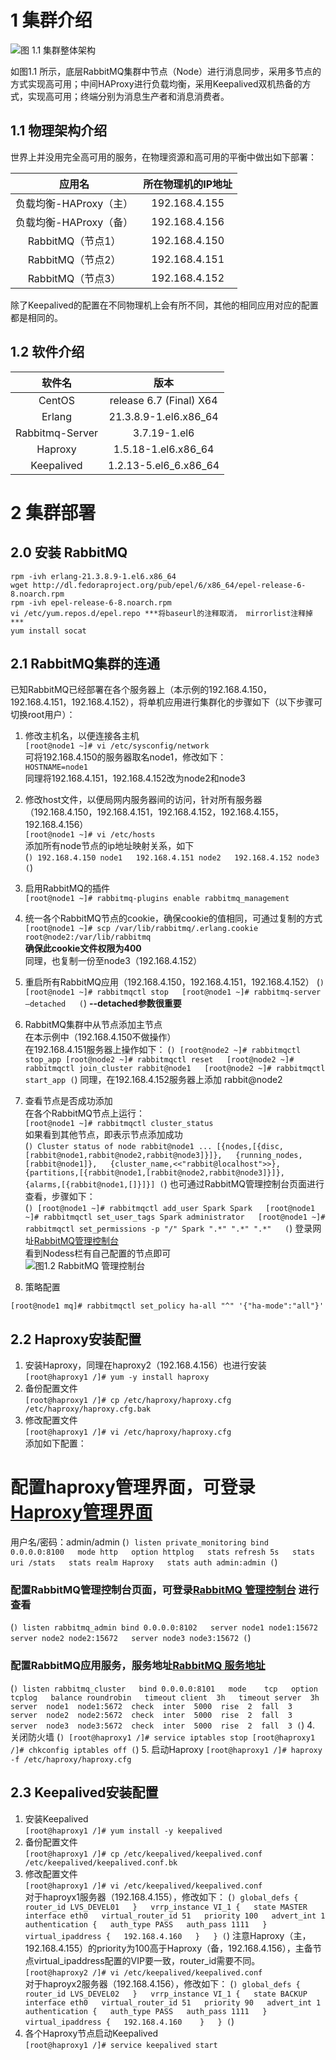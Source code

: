 # 1 集群介绍
![图 1.1 集群整体架构](https://github.com/SparkZhou1994/MessageQueueLearn/blob/master/RabbitMQ_Cluster.png "集群整体架构")

如图1.1 所示，底层RabbitMQ集群中节点（Node）进行消息同步，采用多节点的方式实现高可用；中间HAProxy进行负载均衡，采用Keepalived双机热备的方式，实现高可用；终端分别为消息生产者和消息消费者。

## 1.1 物理架构介绍

世界上并没用完全高可用的服务，在物理资源和高可用的平衡中做出如下部署：

应用名|所在物理机的IP地址
:--:|:--:
负载均衡-HAProxy（主） | 192.168.4.155
负载均衡-HAProxy（备） | 192.168.4.156
RabbitMQ（节点1） | 192.168.4.150
RabbitMQ（节点2） | 192.168.4.151
RabbitMQ（节点3） | 192.168.4.152

除了Keepalived的配置在不同物理机上会有所不同，其他的相同应用对应的配置都是相同的。

## 1.2 软件介绍

软件名|版本
:--:|:--:
CentOS | release 6.7 (Final) X64
Erlang | 21.3.8.9-1.el6.x86_64
Rabbitmq-Server | 3.7.19-1.el6
Haproxy | 1.5.18-1.el6.x86_64
Keepalived | 1.2.13-5.el6_6.x86_64

# 2 集群部署
## 2.0 安装 RabbitMQ
```
rpm -ivh erlang-21.3.8.9-1.el6.x86_64
wget http://dl.fedoraproject.org/pub/epel/6/x86_64/epel-release-6-8.noarch.rpm
rpm -ivh epel-release-6-8.noarch.rpm
vi /etc/yum.repos.d/epel.repo ***将baseurl的注释取消， mirrorlist注释掉***
yum install socat
```
## 2.1 RabbitMQ集群的连通

已知RabbitMQ已经部署在各个服务器上（本示例的192.168.4.150，192.168.4.151，192.168.4.152），将单机应用进行集群化的步骤如下（以下步骤可切换root用户）：

1. 修改主机名，以便连接各主机  
`[root@node1 ~]# vi /etc/sysconfig/network`  
可将192.168.4.150的服务器取名node1，修改如下：  
`HOSTNAME=node1`  
同理将192.168.4.151，192.168.4.152改为node2和node3  
2. 修改host文件，以便局网内服务器间的访问，针对所有服务器（192.168.4.150，192.168.4.151，192.168.4.152，192.168.4.155，192.168.4.156）  
`[root@node1 ~]# vi /etc/hosts`  
添加所有node节点的ip地址映射关系，如下  
(```)
192.168.4.150 node1  
192.168.4.151 node2  
192.168.4.152 node3  
(```)
3. 启用RabbitMQ的插件  
`[root@node1 ~]# rabbitmq-plugins enable rabbitmq_management`  
4. 统一各个RabbitMQ节点的cookie，确保cookie的值相同，可通过复制的方式  
`[root@node1 ~]# scp /var/lib/rabbitmq/.erlang.cookie root@node2:/var/lib/rabbitmq`  
**确保此cookie文件权限为400**  
同理，也复制一份至node3（192.168.4.152）
5. 重启所有RabbitMQ应用（192.168.4.150，192.168.4.151，192.168.4.152）
(```)
[root@node1 ~]# rabbitmqctl stop  
[root@node1 ~]# rabbitmq-server –detached  
(```)
**--detached参数很重要**  
6. RabbitMQ集群中从节点添加主节点  
在本示例中（192.168.4.150不做操作）  
在192.168.4.151服务器上操作如下：
(```)
[root@node2 ~]# rabbitmqctl stop_app
[root@node2 ~]# rabbitmqctl reset  
[root@node2 ~]# rabbitmqctl join_cluster rabbit@node1  
[root@node2 ~]# rabbitmqctl start_app
(```)
同理，在192.168.4.152服务器上添加 rabbit@node2  
7. 查看节点是否成功添加  
在各个RabbitMQ节点上运行：  
`[root@node1 ~]# rabbitmqctl cluster_status`  
如果看到其他节点，即表示节点添加成功  
(```)
Cluster status of node rabbit@node1 ...
[{nodes,[{disc,[rabbit@node1,rabbit@node2,rabbit@node3]}]},  
 {running_nodes,[rabbit@node1]},  
 {cluster_name,<<"rabbit@localhost">>},   
 {partitions,[{rabbit@node1,[rabbit@node2,rabbit@node3]}]},  
 {alarms,[{rabbit@node1,[]}]}]
(```) 
也可通过RabbitMQ管理控制台页面进行查看，步骤如下：  
(```)
[root@node1 ~]# rabbitmqctl add_user Spark Spark  
[root@node1 ~]# rabbitmqctl set_user_tags Spark administrator  
[root@node1 ~]# rabbitmqctl set_permissions -p "/" Spark ".*" ".*" ".*"  
(```)
登录网址[RabbitMQ管理控制台](http://192.168.4.150:15672/)  
看到Nodess栏有自己配置的节点即可  
![图1.2 RabbitMQ 管理控制台](https://github.com/SparkZhou1994/MessageQueueLearn/blob/master/RabbitMQ_Management.png "RabbitMQ 管理控制台")

8. 策略配置
```
[root@node1 mq]# rabbitmqctl set_policy ha-all "^" '{"ha-mode":"all"}'
```

## 2.2 Haproxy安装配置
1. 安装Haproxy，同理在haproxy2（192.168.4.156）也进行安装  
`[root@haproxy1 /]# yum -y install haproxy`  
2. 备份配置文件  
`[root@haproxy1 /]# cp /etc/haproxy/haproxy.cfg /etc/haproxy/haproxy.cfg.bak`  
3. 修改配置文件  
`[root@haproxy1 /]# vi /etc/haproxy/haproxy.cfg`  
添加如下配置：
# 配置haproxy管理界面，可登录[Haproxy管理界面](http://192.168.4.150:8100/stats)
用户名/密码：admin/admin
(```)
listen private_monitoring
        bind 0.0.0.0:8100  
        mode http  
        option httplog  
        stats refresh 5s  
        stats uri /stats  
        stats realm Haproxy  
        stats auth admin:admin
(```)
### 配置RabbitMQ管理控制台页面，可登录[RabbitMQ 管理控制台](http://192.168.4.150:8102)  进行查看
(```)
listen rabbitmq_admin
        bind 0.0.0.0:8102  
        server node1 node1:15672  
        server node2 node2:15672  
        server node3 node3:15672
(```)
### 配置RabbitMQ应用服务，服务地址[RabbitMQ 服务地址](192.168.4.150:8101)
(```)
listen rabbitmq_cluster  
        bind 0.0.0.0:8101  
        mode    tcp  
        option  tcplog  
        balance roundrobin  
        timeout client  3h  
        timeout server  3h  
        server  node1  node1:5672  check  inter  5000  rise  2  fall  3  
        server  node2  node2:5672  check  inter  5000  rise  2  fall  3  
        server  node3  node3:5672  check  inter  5000  rise  2  fall  3
(```)
4. 关闭防火墙
(```)
[root@haproxy1 /]# service iptables stop
[root@haproxy1 /]# chkconfig iptables off
(```)
5. 启动Haproxy
`[root@haproxy1 /]# haproxy -f /etc/haproxy/haproxy.cfg`  
## 2.3 Keepalived安装配置  
1. 安装Keepalived   
`[root@haproxy1 /]# yum install -y keepalived`  
2. 备份配置文件  
`[root@haproxy1 /]# cp /etc/keepalived/keepalived.conf /etc/keepalived/keepalived.conf.bk`  
3. 修改配置文件  
`[root@haproxy1 /]# vi /etc/keepalived/keepalived.conf`  
对于haproyx1服务器（192.168.4.155），修改如下：
(```)
global_defs {
   router_id LVS_DEVEL01  
}  
vrrp_instance VI_1 {  
    state MASTER  
    interface eth0  
    virtual_router_id 51  
    priority 100  
    advert_int 1  
    authentication {  
        auth_type PASS  
        auth_pass 1111  
    }  
    virtual_ipaddress {  
        192.168.4.160  
    }  
}
(```)
注意Haproxy（主，192.168.4.155）的priority为100高于Haproxy（备，192.168.4.156），主备节点virtual_ipaddress配置的VIP要一致，router_id需要不同。  
`[root@haproxy2 /]# vi /etc/keepalived/keepalived.conf`  
对于haproyx2服务器（192.168.4.156），修改如下：
(```)
global_defs {
   router_id LVS_DEVEL02  
}  
vrrp_instance VI_1 {  
    state BACKUP  
    interface eth0  
    virtual_router_id 51  
    priority 90  
    advert_int 1  
    authentication {  
        auth_type PASS  
        auth_pass 1111  
    }  
    virtual_ipaddress {  
        192.168.4.160   
    }  
}
(```)
4. 各个Haproxy节点启动Keepalived    
`[root@haproxy1 /]# service keepalived start`  
